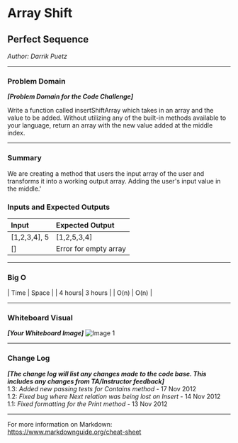 # Array Shift

## Perfect Sequence
*Author: Darrik Puetz*

---

### Problem Domain
***[Problem Domain for the Code Challenge]***

Write a function called insertShiftArray which takes in an array and the value to be added. Without utilizing any of the built-in methods available to your language, return an array with the new value added at the middle index.

---
### Summary
We are creating a method that users the input array of the user and transforms it into a working output array. Adding the user's input value in the middle.'

### Inputs and Expected Outputs

| Input        | Expected Output       |
| :----------- | :-----------          |
| [1,2,3,4], 5 | [1,2,5,3,4]           |
| []           | Error for empty array |


---

### Big O


| Time   | Space   |
| 4 hours| 3 hours |
| O(n)   | O(n)    |


---


### Whiteboard Visual
***[Your Whiteboard Image]***
![Image 1](https://via.placeholder.com/750x500)


---

### Change Log
***[The change log will list any changes made to the code base. This includes any changes from TA/Instructor feedback]***  
1.3: *Added new passing tests for Contains method* - 17 Nov 2012  
1.2: *Fixed bug where Next relation was being lost on Insert* - 14 Nov 2012  
1.1: *Fixed formatting for the Print method* - 13 Nov 2012  

---

For more information on Markdown: https://www.markdownguide.org/cheat-sheet